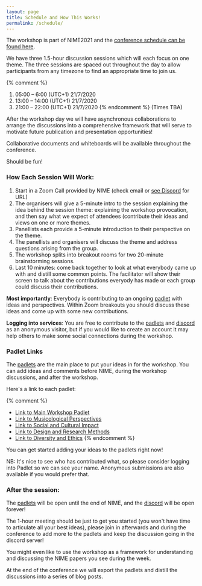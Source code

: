 ```yaml
---
layout: page
title: Schedule and How This Works!
permalink: /schedule/
---
```


The workshop is part of NIME2021 and the [conference schedule can be found here](https://nime2021.org).

We have three 1.5-hour discussion sessions which will each focus on one theme. The three sessions are spaced out throughout the day to allow participants from any timezone to find an appropriate time to join us.

{% comment %}
1. 05:00 – 6:00 (UTC+1) 21/7/2020
2. 13:00 – 14:00 (UTC+1) 21/7/2020
3. 21:00 – 22:00 (UTC+1) 21/7/2020
{% endcomment %}
(Times TBA)

After the workshop day we will have asynchronous collaborations to arrange the discussions into a comprehensive framework that will serve to motivate future publication and presentation opportunities!

Collaborative documents and whiteboards will be available throughout the conference.

Should be fun!

### How Each Session Will Work:

1. Start in a Zoom Call provided by NIME (check email or [see Discord](https://discord.gg/cPb69Rh) for URL)
2. The organisers will give a 5-minute intro to the session explaining the idea behind the session theme: explaining the workshop provocation, and then say what we expect of attendees (contribute their ideas and views on one or more themes.
3. Panellists each provide a 5-minute introduction to their perspective on the theme.
4. The panellists and organisers will discuss the theme and address questions arising from the group.
3. The workshop splits into breakout rooms for two 20-minute brainstorming sessions.
4. Last 10 minutes: come back together to look at what everybody came up with and distill some common points. The facilitator will show their screen to talk about the contributions everyody has made or each group could discuss their contributions.

**Most importantly**: Everybody is contributing to an ongoing [padlet](https://padlet.com/charlesmatarles/CritPerspAIML) with ideas and perspectives. Within Zoom breakouts you should discuss these ideas and come up with some new contributions.

**Logging into services**: You are free to contribute to the [padlets](https://padlet.com/charlesmatarles/CritPerspAIML) and [discord](https://discord.gg/cPb69Rh) as an anonymous visitor, but if you would like to create an account it may help others to make some social connections during the workshop.

### Padlet Links

The [padlets](https://padlet.com/charlesmatarles/CritPerspAIML) are the main place to put your ideas in for the workshop. You can add ideas and comments before NIME, during the workshop discussions, and after the workshop.

Here's a link to each padlet:

{% comment %}
- [Link to Main Workshop Padlet](https://padlet.com/charlesmatarles/CritPerspAIML)
- [Link to Musicological Perspectives](https://padlet.com/charlesmatarles/48pzfxacd29wqtlc)
- [Link to Social and Cultural Impact](https://padlet.com/charlesmatarles/umm4c6vkaru5lm8n)
- [Link to Design and Research Methods](https://padlet.com/charlesmatarles/ucw3jjqzkxazx78j)
- [Link to Diversity and Ethics](https://padlet.com/charlesmatarles/qj11m1409djoafrq)
{% endcomment %}

You can get started adding your ideas to the padlets right now!

NB: It's nice to see who has contributed what, so please consider logging into Padlet so we can see your name. Anonymous submissions are also available if you would prefer that.

### After the session:

The [padlets](https://padlet.com/charlesmatarles/CritPerspAIML) will be open until the end of NIME, and the [discord](https://discord.gg/cPb69Rh) will be open forever!

The 1-hour meeting should be just to get you started (you won't have time to articulate all your best ideas), please join in afterwards and during the conference to add more to the padlets and keep the discussion going in the discord server!

You might even like to use the workshop as a framework for understanding and discussing the NIME papers you see during the week.

At the end of the conference we will export the padlets and distill the discussions into a series of blog posts.
